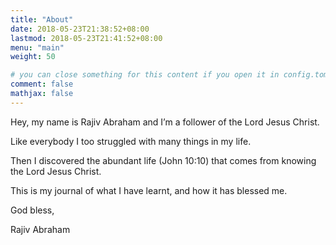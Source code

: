 ```yaml
---
title: "About"
date: 2018-05-23T21:38:52+08:00
lastmod: 2018-05-23T21:41:52+08:00
menu: "main"
weight: 50

# you can close something for this content if you open it in config.toml.
comment: false
mathjax: false
---
```


Hey, my name is Rajiv Abraham and I’m a follower of the Lord Jesus Christ.

Like everybody I too struggled with many things in my life.

Then I discovered the abundant life (John 10:10) that comes from knowing the Lord Jesus Christ.

This is my journal of what I have learnt, and how it has blessed me.


God bless,

Rajiv Abraham